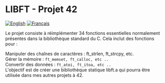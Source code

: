 # LIBFT - Projet 42

[![English](https://img.shields.io/badge/English-blue.svg)](./READMEen.md)   [![Français](https://img.shields.io/badge/Français-gray.svg)](./README.md)

Le projet consiste à réimplémenter 34 fonctions essentielles normalement présentes dans la bibliothèque standard du C. Cela inclut des fonctions pour :

Manipuler des chaînes de caractères : ft_strlen, ft_strcpy, etc. <br>
Gérer la mémoire : ```ft_memset, ft_calloc, etc ..``` <br>
Convertir des données : ```ft_atoi, ft_itoa, etc ..``` <br>
L'objectif est de créer une bibliothèque statique libft.a qui pourra être utilisée dans mes autres projets à 42.
